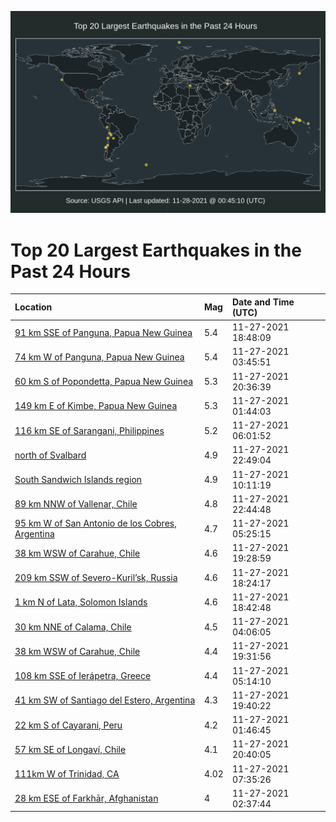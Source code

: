 ![Map](./map.png)

# Top 20 Largest Earthquakes in the Past 24 Hours

| Location | Mag | Date and Time (UTC) |
|:---|:---|:---|
| [91 km SSE of Panguna, Papua New Guinea](https://earthquake.usgs.gov/earthquakes/eventpage/us7000fxj5) | 5.4 | 11-27-2021 18:48:09 |
| [74 km W of Panguna, Papua New Guinea](https://earthquake.usgs.gov/earthquakes/eventpage/us7000fxe4) | 5.4 | 11-27-2021 03:45:51 |
| [60 km S of Popondetta, Papua New Guinea](https://earthquake.usgs.gov/earthquakes/eventpage/us7000fxjx) | 5.3 | 11-27-2021 20:36:39 |
| [149 km E of Kimbe, Papua New Guinea](https://earthquake.usgs.gov/earthquakes/eventpage/us7000fxdh) | 5.3 | 11-27-2021 01:44:03 |
| [116 km SE of Sarangani, Philippines](https://earthquake.usgs.gov/earthquakes/eventpage/us7000fxf8) | 5.2 | 11-27-2021 06:01:52 |
| [north of Svalbard](https://earthquake.usgs.gov/earthquakes/eventpage/us7000fxkf) | 4.9 | 11-27-2021 22:49:04 |
| [South Sandwich Islands region](https://earthquake.usgs.gov/earthquakes/eventpage/us7000fxgp) | 4.9 | 11-27-2021 10:11:19 |
| [89 km NNW of Vallenar, Chile](https://earthquake.usgs.gov/earthquakes/eventpage/us7000fxkd) | 4.8 | 11-27-2021 22:44:48 |
| [95 km W of San Antonio de los Cobres, Argentina](https://earthquake.usgs.gov/earthquakes/eventpage/us7000fxev) | 4.7 | 11-27-2021 05:25:15 |
| [38 km WSW of Carahue, Chile](https://earthquake.usgs.gov/earthquakes/eventpage/us7000fxji) | 4.6 | 11-27-2021 19:28:59 |
| [209 km SSW of Severo-Kuril’sk, Russia](https://earthquake.usgs.gov/earthquakes/eventpage/us7000fxj6) | 4.6 | 11-27-2021 18:24:17 |
| [1 km N of Lata, Solomon Islands](https://earthquake.usgs.gov/earthquakes/eventpage/us7000fxjb) | 4.6 | 11-27-2021 18:42:48 |
| [30 km NNE of Calama, Chile](https://earthquake.usgs.gov/earthquakes/eventpage/us7000fxea) | 4.5 | 11-27-2021 04:06:05 |
| [38 km WSW of Carahue, Chile](https://earthquake.usgs.gov/earthquakes/eventpage/us7000fxjr) | 4.4 | 11-27-2021 19:31:56 |
| [108 km SSE of Ierápetra, Greece](https://earthquake.usgs.gov/earthquakes/eventpage/us7000fxep) | 4.4 | 11-27-2021 05:14:10 |
| [41 km SW of Santiago del Estero, Argentina](https://earthquake.usgs.gov/earthquakes/eventpage/us7000fxjk) | 4.3 | 11-27-2021 19:40:22 |
| [22 km S of Cayarani, Peru](https://earthquake.usgs.gov/earthquakes/eventpage/us7000fxdg) | 4.2 | 11-27-2021 01:46:45 |
| [57 km SE of Longaví, Chile](https://earthquake.usgs.gov/earthquakes/eventpage/us7000fxjw) | 4.1 | 11-27-2021 20:40:05 |
| [111km W of Trinidad, CA](https://earthquake.usgs.gov/earthquakes/eventpage/nc73658540) | 4.02 | 11-27-2021 07:35:26 |
| [28 km ESE of Farkhār, Afghanistan](https://earthquake.usgs.gov/earthquakes/eventpage/us7000fxdp) | 4 | 11-27-2021 02:37:44 |
